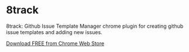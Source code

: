 8track
======

8track: Github Issue Template Manager chrome plugin for creating github issue templates and adding new issues.

[Download FREE from Chrome Web Store](https://chrome.google.com/webstore/detail/8track-github-issue-manag/nepmchcnjihemalghkmdjkijdmidbnme)
